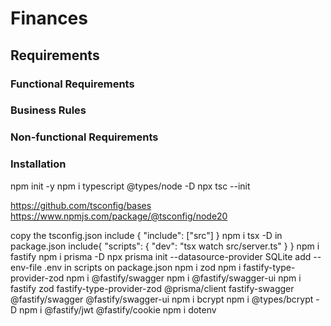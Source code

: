 # Finances

## Requirements

### Functional Requirements

### Business Rules

### Non-functional Requirements

### Installation

npm init -y
npm i typescript @types/node -D
npx tsc --init

https://github.com/tsconfig/bases
https://www.npmjs.com/package/@tsconfig/node20

copy the tsconfig.json
include {
"include": ["src"]
}
npm i tsx -D
in package.json include{
"scripts": {
"dev": "tsx watch src/server.ts"
}
}
npm i fastify
npm i prisma -D
npx prisma init --datasource-provider SQLite
add --env-file .env in scripts on package.json
npm i zod
npm i fastify-type-provider-zod
npm i @fastify/swagger
npm i @fastify/swagger-ui
npm i fastify zod fastify-type-provider-zod @prisma/client fastify-swagger @fastify/swagger @fastify/swagger-ui
npm i bcrypt
npm i @types/bcrypt -D
npm i @fastify/jwt @fastify/cookie
npm i dotenv
